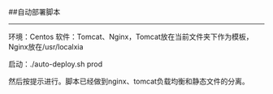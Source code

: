 ##自动部署脚本

----------------

环境：Centos
软件：Tomcat、Nginx，Tomcat放在当前文件夹下作为模板，Nginx放在/usr/localxia

启动：./auto-deploy.sh prod

然后按提示进行。脚本已经做到nginx、tomcat负载均衡和静态文件的分离。

